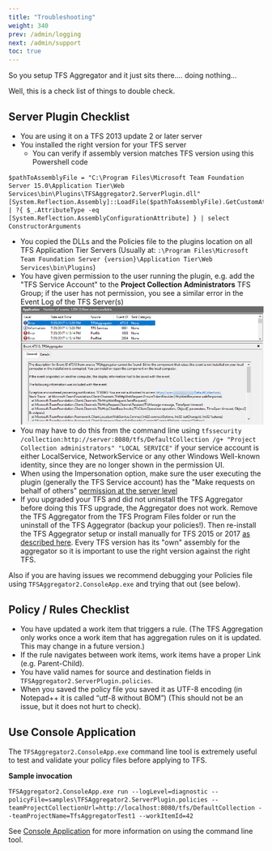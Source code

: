 ```yaml
---
title: "Troubleshooting"
weight: 340
prev: /admin/logging
next: /admin/support
toc: true
---
```

So you setup TFS Aggregator and it just sits there.... doing nothing...

Well, this is a check list of things to double check.


## Server Plugin Checklist

 -  You are using it on a TFS 2013 update 2 or later server
 - You installed the right version for your TFS server
   - You can verify if assembly version matches TFS version using this Powershell code

```
$pathToAssemblyFile = "C:\Program Files\Microsoft Team Foundation Server 15.0\Application Tier\Web Services\bin\Plugins\TFSAggregator2.ServerPlugin.dll"
[System.Reflection.Assembly]::LoadFile($pathToAssemblyFile).GetCustomAttributesData() | ?{ $_.AttributeType -eq [System.Reflection.AssemblyConfigurationAttribute] } | select ConstructorArguments
```

 -  You copied the DLLs and the Policies file to the plugins location on all TFS Application Tier Servers (Usually at: <Drive>`:\Program Files\Microsoft Team Foundation Server {version}\Application Tier\Web Services\bin\Plugins`)
 -  You have given permission to the user running the plugin, e.g. add the "TFS Service Account" to the **Project Collection Administrators** TFS Group; if the user has not permission, you see a similar error in the Event Log of the TFS Server(s) ![](./most-common-tfs30063.png)
  - You may have to do this from the command line using `tfssecurity /collection:http://server:8080/tfs/DefaultCollection /g+ "Project Collection administrators" "LOCAL SERVICE"` if your service account is either LocalService, NetworkService or any other Windows Well-known identity, since they are no longer shown in the permission UI.
 -  When using the Impersonation option, make sure the user executing the plugin (generally the TFS Service account) has the "Make requests on behalf of others" [permission at the server level](https://msdn.microsoft.com/en-us/library/ms252587.aspx)
 -  If you upgraded your TFS and did not uninstall the TFS Aggregator before doing this TFS upgrade, the Aggregator does not work. Remove the TFS Aggregator from the TFS Program Files folder or run the uninstall of the TFS Aggegrator (backup your policies!). Then re-install the TFS Aggegrator setup or install manually for TFS 2015 or 2017 [as described here](/admin/install). Every TFS version has its "own" assembly for the aggregator so it is important to use the right version against the right TFS.


Also if you are having issues we recommend debugging your Policies file using `TFSAggregator2.ConsoleApp.exe` and trying that out (see below).


## Policy / Rules Checklist

 -  You have updated a work item that triggers a rule. (The TFS Aggregation only works once a work item that has aggregation rules on it is updated. This may change in a future version.)
 -  If the rule navigates between work items, work items have a proper Link (e.g. Parent-Child).
 -  You have valid names for source and destination fields in `TFSAggregator2.ServerPlugin.policies`.
 -  When you saved the policy file you saved it as UTF-8 encoding (in Notepad++ it is called “utf-8 without BOM”) (This should not be an issue, but it does not hurt to check).


## Use Console Application

The `TFSAggregator2.ConsoleApp.exe` command line tool is extremely useful to test and validate your policy files before applying to TFS.

**Sample invocation**

```
TFSAggregator2.ConsoleApp.exe run --logLevel=diagnostic --policyFile=samples\TFSAggregator2.ServerPlugin.policies --teamProjectCollectionUrl=http://localhost:8080/tfs/DefaultCollection --teamProjectName=TfsAggregatorTest1 --workItemId=42
```

See [Console Application](/admin/console-app) for more information on using the command line tool.
